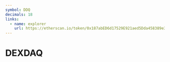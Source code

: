```yaml
---
symbol: DDQ
decimals: 18
links:
  - name: explorer
    url: https://etherscan.io/token/0x187abED6d17529E921aed5Dda458389e3d1c594b
---
```


# DEXDAQ
